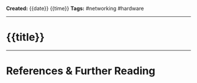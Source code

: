 **Created:** {{date}} {{time}}
**Tags:** #networking #hardware 

---

# {{title}}



---
# References & Further Reading